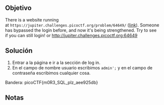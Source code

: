 ## Objetivo
There is a website running at `https://jupiter.challenges.picoctf.org/problem/64649/` ([link](https://jupiter.challenges.picoctf.org/problem/64649/)). Someone has bypassed the login before, and now it's being strengthened. Try to see if you can still login! or http://jupiter.challenges.picoctf.org:64649

## Solución
1. Entrar a la página e ir a la sección de log in.
2. En el campo de nombre usuario escribimos `admin';`  y en el campo de contraseña escribimos cualquier cosa.

Bandera: picoCTF{m0R3_SQL_plz_aee925db}

## Notas
